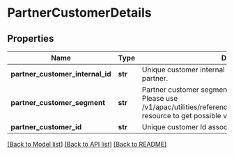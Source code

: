 # PartnerCustomerDetails

## Properties
Name | Type | Description | Notes
------------ | ------------- | ------------- | -------------
**partner_customer_internal_id** | **str** | Unique customer internal number associated with the partner. | [optional] 
**partner_customer_segment** | **str** | Partner customer segment.This is a reference data field. Please use /v1/apac/utilities/referenceData/{partnerCustomerSegment} resource to get possible value of this field with description. | [optional] 
**partner_customer_id** | **str** | Unique customer Id associated with the partner | [optional] 

[[Back to Model list]](../README.md#documentation-for-models) [[Back to API list]](../README.md#documentation-for-api-endpoints) [[Back to README]](../README.md)

